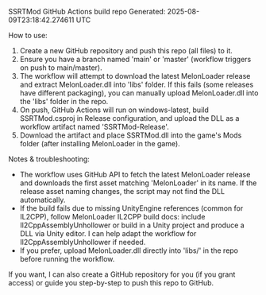 SSRTMod GitHub Actions build repo
Generated: 2025-08-09T23:18:42.274611 UTC

How to use:
1. Create a new GitHub repository and push this repo (all files) to it.
2. Ensure you have a branch named 'main' or 'master' (workflow triggers on push to main/master).
3. The workflow will attempt to download the latest MelonLoader release and extract MelonLoader.dll into 'libs\' folder. If this fails (some releases have different packaging), you can manually upload MelonLoader.dll into the 'libs' folder in the repo.
4. On push, GitHub Actions will run on windows-latest, build SSRTMod.csproj in Release configuration, and upload the DLL as a workflow artifact named 'SSRTMod-Release'.
5. Download the artifact and place SSRTMod.dll into the game's Mods folder (after installing MelonLoader in the game).

Notes & troubleshooting:
- The workflow uses GitHub API to fetch the latest MelonLoader release and downloads the first asset matching 'MelonLoader' in its name. If the release asset naming changes, the script may not find the DLL automatically.
- If the build fails due to missing UnityEngine references (common for IL2CPP), follow MelonLoader IL2CPP build docs: include Il2CppAssemblyUnhollower or build in a Unity project and produce a DLL via Unity editor. I can help adapt the workflow for Il2CppAssemblyUnhollower if needed.
- If you prefer, upload MelonLoader.dll directly into 'libs/' in the repo before running the workflow.

If you want, I can also create a GitHub repository for you (if you grant access) or guide you step-by-step to push this repo to GitHub.
